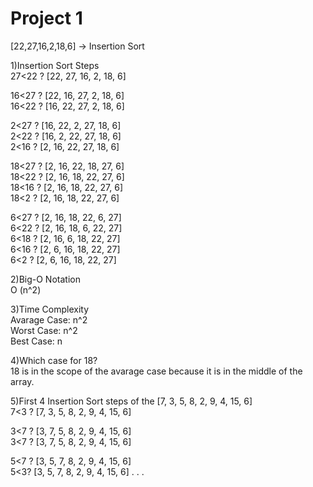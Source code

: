 # Project 1

[22,27,16,2,18,6] -> Insertion Sort

1)Insertion Sort Steps\
27<22 ? [22, 27, 16, 2, 18, 6]

16<27 ? [22, 16, 27, 2, 18, 6]\
16<22 ? [16, 22, 27, 2, 18, 6]

2<27 ? [16, 22, 2, 27, 18, 6]\
2<22 ? [16, 2, 22, 27, 18, 6]\
2<16 ? [2, 16, 22, 27, 18, 6]

18<27 ? [2, 16, 22, 18, 27, 6]\
18<22 ? [2, 16, 18, 22, 27, 6]\
18<16 ? [2, 16, 18, 22, 27, 6]\
18<2 ? [2, 16, 18, 22, 27, 6]

6<27 ? [2, 16, 18, 22, 6, 27]\
6<22 ? [2, 16, 18, 6, 22, 27]\
6<18 ? [2, 16, 6, 18, 22, 27]\
6<16 ? [2, 6, 16, 18, 22, 27]\
6<2 ? [2, 6, 16, 18, 22, 27]

2)Big-O Notation\
O (n^2)

3)Time Complexity\
Avarage Case: n^2\
Worst Case: n^2\
Best Case: n

4)Which case for 18?\
18 is in the scope of the avarage case because it is in the middle of the array.

5)First 4 Insertion Sort steps of the [7, 3, 5, 8, 2, 9, 4, 15, 6]\
7<3 ? [7, 3, 5, 8, 2, 9, 4, 15, 6]

3<7 ? [3, 7, 5, 8, 2, 9, 4, 15, 6]\
3<7 ? [3, 7, 5, 8, 2, 9, 4, 15, 6]

5<7 ? [3, 5, 7, 8, 2, 9, 4, 15, 6]\
5<3? [3, 5, 7, 8, 2, 9, 4, 15, 6] . . . 
